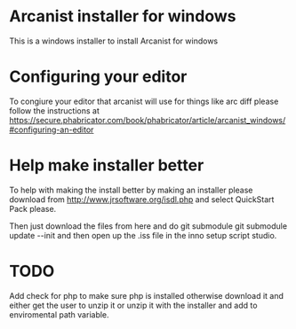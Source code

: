 # Arcanist installer for windows
This is a windows installer to install Arcanist for windows

Configuring your editor
======

To congiure your editor that arcanist will use for things like arc diff please follow the instructions at https://secure.phabricator.com/book/phabricator/article/arcanist_windows/#configuring-an-editor

Help make installer better
======

To help with making the install better by making an installer please download from http://www.jrsoftware.org/isdl.php and select QuickStart Pack please.

Then just download the files from here and do git submodule git submodule update --init and then open up the .iss file in the inno setup script studio.

TODO
====

Add check for php to make sure php is installed otherwise download it and either get the user to unzip it or unzip it with the installer and add to enviromental path variable.
